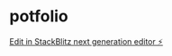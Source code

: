 # potfolio

[Edit in StackBlitz next generation editor ⚡️](https://stackblitz.com/~/github.com/sandeshrauniyar211/potfolio)
